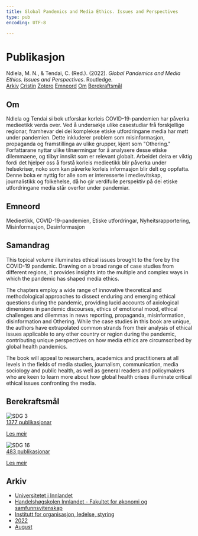 ```yaml
---
title: Global Pandemics and Media Ethics. Issues and Perspectives
type: pub
encoding: UTF-8

---
```

<h1>Publikasjon</h1>
<article id="csl-bib-container-NVEKCPQH" class="csl-bib-container">
  <div class="csl-bib-body"> <div class="csl-entry">Ndlela, M. N., &#38; Tendai, C. (Red.). (2022). <i>Global Pandemics and Media Ethics. Issues and Perspectives</i>. Routledge.</div> </div>
  <div class="csl-bib-buttons">
    <a href="#taxonomy-article-NVEKCPQH" alt="archive" class="csl-bib-button">Arkiv</a>
    <a href="https://app.cristin.no/results/show.jsf?id=2042377" alt="Cristin" class="csl-bib-button">Cristin</a>
    <a href="http://zotero.org/groups/5881554/items/NVEKCPQH" alt="Zotero" class="csl-bib-button">Zotero</a>
    <a href="#keywords-article-NVEKCPQH" alt="keywords" class="csl-bib-button">Emneord</a>
    <a href="#about-article-NVEKCPQH" alt="about_pub" class="csl-bib-button">Om</a>
    <a href="#sdg-article-NVEKCPQH" alt="sdg" class="csl-bib-button">Berekraftsmål</a>
  </div>
  <div id="csl-bib-meta-container-NVEKCPQH"></div>
</article>
<div id="csl-bib-meta-NVEKCPQH" class="csl-bib-meta">
  <article id="about-article-NVEKCPQH" class="about_pub-article">
    <h1>Om</h1>
    Ndlela og Tendai si bok utforskar korleis COVID-19-pandemien har påverka medieetikk verda over. Ved å undersøkje ulike casestudiar frå forskjellige regionar, framhevar dei dei komplekse etiske utfordringane media har møtt under pandemien. Dette inkluderer problem som misinformasjon, propaganda og framstillinga av ulike grupper, kjent som "Othering." Forfattarane nyttar ulike tilnærmingar for å analysere desse etiske dilemmaene, og tilbyr innsikt som er relevant globalt. Arbeidet deira er viktig fordi det hjelper oss å forstå korleis medieetikk blir påverka under helsekriser, noko som kan påverke korleis informasjon blir delt og oppfatta. Denne boka er nyttig for alle som er interesserte i medievitskap, journalistikk og folkehelse, då ho gir verdifulle perspektiv på dei etiske utfordringane media står overfor under pandemiar.
  </article>
  <article id="keywords-article-NVEKCPQH" class="keywords-article">
    <h1>Emneord</h1>
    Medieetikk, COVID-19-pandemien, Etiske utfordringar, Nyheitsrapportering, Misinformasjon, Desinformasjon
  </article>
  <article id="abstract-article-NVEKCPQH" class="abstract-article">
    <h1>Samandrag</h1>
    This topical volume illuminates ethical issues brought to the fore by the COVID-19 pandemic. Drawing on a broad range of case studies from different regions, it provides insights into the multiple and complex ways in which the pandemic has shaped media ethics. 
 
The chapters employ a wide range of innovative theoretical and methodological approaches to dissect enduring and emerging ethical questions during the pandemic, providing lucid accounts of axiological dimensions in pandemic discourses, ethics of emotional mood, ethical challenges and dilemmas in news reporting, propaganda, misinformation, disinformation and Othering. While the case studies in this book are unique, the authors have extrapolated common strands from their analysis of ethical issues applicable to any other country or region during the pandemic, contributing unique perspectives on how media ethics are circumscribed by global health pandemics. 
 
The book will appeal to researchers, academics and practitioners at all levels in the fields of media studies, journalism, communication, media sociology and public health, as well as general readers and policymakers who are keen to learn more about how global health crises illuminate critical ethical issues confronting the media.
  </article>
  <article id="sdg-article-NVEKCPQH" class="sdg-article">
    <h1>Berekraftsmål</h1>
    <div class="sdg-container"><div id="sdg3" class="sdg">
        <img src="{{< params subfolder >}}images/sdg/sdg03_nn.png" class="image" alt="SDG 3">
        <div class="sdg-overlay">
          <a href="{{< params subfolder >}}nn/archive/?sdg=3#archive" class="sdg-publication-count"><span>1377</span> publikasjonar</a>
          <p><a href="https://fn.no/om-fn/fns-baerekraftsmaal/god-helse-og-livskvalitet?lang=nno-NO" class="sdg-read-more">Les meir</a></p>
        </div>
      </div> <div id="sdg16" class="sdg">
        <img src="{{< params subfolder >}}images/sdg/sdg16_nn.png" class="image" alt="SDG 16">
        <div class="sdg-overlay">
          <a href="{{< params subfolder >}}nn/archive/?sdg=16#archive" class="sdg-publication-count"><span>483</span> publikasjonar</a>
          <p><a href="https://fn.no/om-fn/fns-baerekraftsmaal/fred-rettferdighet-og-velfungerende-institusjoner?lang=nno-NO" class="sdg-read-more">Les meir</a></p>
        </div>
      </div></div>
  </article>
  <article id="taxonomy-article-NVEKCPQH" class="taxonomy-article">
    <h1>Arkiv</h1>
    <ul>
      <li><a href="{{< params subfolder >}}nn/archive/?key=3DCRN523">Universitetet i Innlandet</a></li>
      <li><a href="{{< params subfolder >}}nn/archive/?key=DU8Q9LN9">Handelshøgskolen Innlandet - Fakultet for økonomi og samfunnsvitenskap</a></li>
      <li><a href="{{< params subfolder >}}nn/archive/?key=4LUWR3ZM">Institutt for organisasjon, ledelse, styring</a></li>
      <li><a href="{{< params subfolder >}}nn/archive/?key=RDNF7EXQ">2022</a></li>
      <li><a href="{{< params subfolder >}}nn/archive/?key=GDBMH28M">August</a></li>
    </ul>
  </article>
</div>
